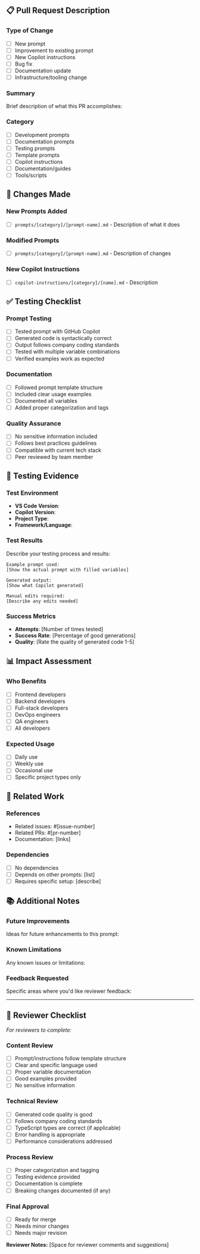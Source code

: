 ## 📋 Pull Request Description

### Type of Change

- [ ] New prompt
- [ ] Improvement to existing prompt
- [ ] New Copilot instructions
- [ ] Bug fix
- [ ] Documentation update
- [ ] Infrastructure/tooling change

### Summary

Brief description of what this PR accomplishes:

### Category

- [ ] Development prompts
- [ ] Documentation prompts
- [ ] Testing prompts
- [ ] Template prompts
- [ ] Copilot instructions
- [ ] Documentation/guides
- [ ] Tools/scripts

## 🎯 Changes Made

### New Prompts Added

- [ ] `prompts/[category]/[prompt-name].md` - Description of what it does

### Modified Prompts

- [ ] `prompts/[category]/[prompt-name].md` - Description of changes

### New Copilot Instructions

- [ ] `copilot-instructions/[category]/[name].md` - Description

## ✅ Testing Checklist

### Prompt Testing

- [ ] Tested prompt with GitHub Copilot
- [ ] Generated code is syntactically correct
- [ ] Output follows company coding standards
- [ ] Tested with multiple variable combinations
- [ ] Verified examples work as expected

### Documentation

- [ ] Followed prompt template structure
- [ ] Included clear usage examples
- [ ] Documented all variables
- [ ] Added proper categorization and tags

### Quality Assurance

- [ ] No sensitive information included
- [ ] Follows best practices guidelines
- [ ] Compatible with current tech stack
- [ ] Peer reviewed by team member

## 🧪 Testing Evidence

### Test Environment

- **VS Code Version**:
- **Copilot Version**:
- **Project Type**:
- **Framework/Language**:

### Test Results

Describe your testing process and results:

```
Example prompt used:
[Show the actual prompt with filled variables]

Generated output:
[Show what Copilot generated]

Manual edits required:
[Describe any edits needed]
```

### Success Metrics

- **Attempts**: [Number of times tested]
- **Success Rate**: [Percentage of good generations]
- **Quality**: [Rate the quality of generated code 1-5]

## 📊 Impact Assessment

### Who Benefits

- [ ] Frontend developers
- [ ] Backend developers
- [ ] Full-stack developers
- [ ] DevOps engineers
- [ ] QA engineers
- [ ] All developers

### Expected Usage

- [ ] Daily use
- [ ] Weekly use
- [ ] Occasional use
- [ ] Specific project types only

## 🔗 Related Work

### References

- Related issues: #[issue-number]
- Related PRs: #[pr-number]
- Documentation: [links]

### Dependencies

- [ ] No dependencies
- [ ] Depends on other prompts: [list]
- [ ] Requires specific setup: [describe]

## 📚 Additional Notes

### Future Improvements

Ideas for future enhancements to this prompt:

### Known Limitations

Any known issues or limitations:

### Feedback Requested

Specific areas where you'd like reviewer feedback:

---

## 👥 Reviewer Checklist

_For reviewers to complete:_

### Content Review

- [ ] Prompt/instructions follow template structure
- [ ] Clear and specific language used
- [ ] Proper variable documentation
- [ ] Good examples provided
- [ ] No sensitive information

### Technical Review

- [ ] Generated code quality is good
- [ ] Follows company coding standards
- [ ] TypeScript types are correct (if applicable)
- [ ] Error handling is appropriate
- [ ] Performance considerations addressed

### Process Review

- [ ] Proper categorization and tagging
- [ ] Testing evidence provided
- [ ] Documentation is complete
- [ ] Breaking changes documented (if any)

### Final Approval

- [ ] Ready for merge
- [ ] Needs minor changes
- [ ] Needs major revision

**Reviewer Notes:**
[Space for reviewer comments and suggestions]
